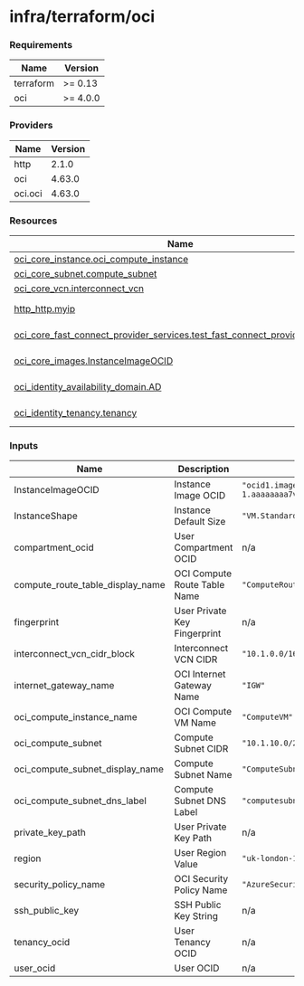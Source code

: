 # infra/terraform/oci

<!-- BEGIN_TF_DOCS -->

### Requirements

| Name | Version |
|------|---------|
| terraform | >= 0.13 |
| oci | >= 4.0.0 |

### Providers

| Name | Version |
|------|---------|
| http | 2.1.0 |
| oci | 4.63.0 |
| oci.oci | 4.63.0 |

### Resources

| Name | Type |
|------|------|
| [oci_core_instance.oci_compute_instance](https://registry.terraform.io/providers/hashicorp/oci/latest/docs/resources/core_instance) | resource |
| [oci_core_subnet.compute_subnet](https://registry.terraform.io/providers/hashicorp/oci/latest/docs/resources/core_subnet) | resource |
| [oci_core_vcn.interconnect_vcn](https://registry.terraform.io/providers/hashicorp/oci/latest/docs/resources/core_vcn) | resource |
| [http_http.myip](https://registry.terraform.io/providers/hashicorp/http/latest/docs/data-sources/http) | data source |
| [oci_core_fast_connect_provider_services.test_fast_connect_provider_services](https://registry.terraform.io/providers/hashicorp/oci/latest/docs/data-sources/core_fast_connect_provider_services) | data source |
| [oci_core_images.InstanceImageOCID](https://registry.terraform.io/providers/hashicorp/oci/latest/docs/data-sources/core_images) | data source |
| [oci_identity_availability_domain.AD](https://registry.terraform.io/providers/hashicorp/oci/latest/docs/data-sources/identity_availability_domain) | data source |
| [oci_identity_tenancy.tenancy](https://registry.terraform.io/providers/hashicorp/oci/latest/docs/data-sources/identity_tenancy) | data source |

### Inputs

| Name | Description | Default | Required |
|------|-------------|---------|:--------:|
| InstanceImageOCID | Instance Image OCID | `"ocid1.image.oc1.uk-london-1.aaaaaaaa7vmmzcxwdnhxxfzuguh64yvvsunkvyoumr4qdcqjb4muwodxrvca"` | no |
| InstanceShape | Instance Default Size | `"VM.Standard.E2.1.Micro"` | no |
| compartment\_ocid | User Compartment OCID | n/a | yes |
| compute\_route\_table\_display\_name | OCI Compute Route Table Name | `"ComputeRouteTable"` | no |
| fingerprint | User Private Key Fingerprint | n/a | yes |
| interconnect\_vcn\_cidr\_block | Interconnect VCN CIDR | `"10.1.0.0/16"` | no |
| internet\_gateway\_name | OCI Internet Gateway Name | `"IGW"` | no |
| oci\_compute\_instance\_name | OCI Compute VM Name | `"ComputeVM"` | no |
| oci\_compute\_subnet | Compute Subnet CIDR | `"10.1.10.0/24"` | no |
| oci\_compute\_subnet\_display\_name | Compute Subnet Name | `"ComputeSubnet"` | no |
| oci\_compute\_subnet\_dns\_label | Compute Subnet DNS Label | `"computesubnet"` | no |
| private\_key\_path | User Private Key Path | n/a | yes |
| region | User Region Value | `"uk-london-1"` | no |
| security\_policy\_name | OCI Security Policy Name | `"AzureSecurityList"` | no |
| ssh\_public\_key | SSH Public Key String | n/a | yes |
| tenancy\_ocid | User Tenancy OCID | n/a | yes |
| user\_ocid | User OCID | n/a | yes |

<!-- END_TF_DOCS -->
